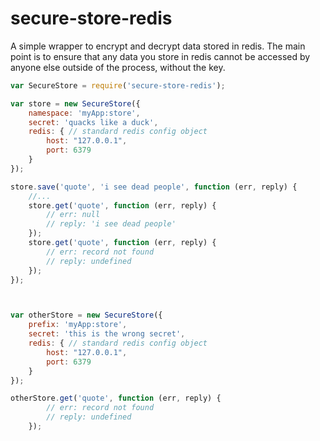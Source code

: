 # secure-store-redis

A simple wrapper to encrypt and decrypt data stored in redis. The main point is to ensure that any data you store in redis cannot be accessed by anyone else outside of the process, without the key.


```javascript
var SecureStore = require('secure-store-redis');

var store = new SecureStore({
    namespace: 'myApp:store',
    secret: 'quacks like a duck',
    redis: { // standard redis config object
        host: "127.0.0.1",
        port: 6379
    }
});

store.save('quote', 'i see dead people', function (err, reply) {
    //...
    store.get('quote', function (err, reply) {
        // err: null
        // reply: 'i see dead people'
    });
    store.get('quote', function (err, reply) {
        // err: record not found
        // reply: undefined
    });
});



var otherStore = new SecureStore({
    prefix: 'myApp:store',
    secret: 'this is the wrong secret',
    redis: { // standard redis config object
        host: "127.0.0.1",
        port: 6379
    }
});

otherStore.get('quote', function (err, reply) {
        // err: record not found
        // reply: undefined
    });
```
